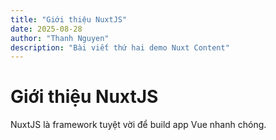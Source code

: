 ```yaml
---
title: "Giới thiệu NuxtJS"
date: 2025-08-28
author: "Thanh Nguyen"
description: "Bài viết thứ hai demo Nuxt Content"
---
```


# Giới thiệu NuxtJS

NuxtJS là framework tuyệt vời để build app Vue nhanh chóng.
